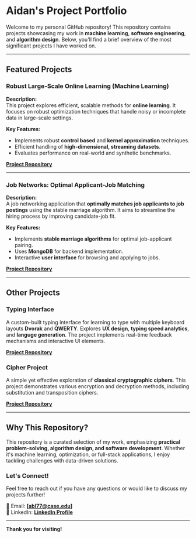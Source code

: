 # Aidan's Project Portfolio

Welcome to my personal GitHub repository! This repository contains projects showcasing my work in **machine learning**, **software engineering**, and **algorithm design**. Below, you'll find a brief overview of the most significant projects I have worked on.  

---

## **Featured Projects**

### **Robust Large-Scale Online Learning (Machine Learning)**
**Description:**  
This project explores efficient, scalable methods for **online learning**. It focuses on robust optimization techniques that handle noisy or incomplete data in large-scale settings.  

**Key Features:**  
- Implements robust **control based** and **kernel approximation** techniques.  
- Efficient handling of **high-dimensional, streaming datasets**.  
- Evaluates performance on real-world and synthetic benchmarks.  

**[Project Repository](Machine_Learning/)**

---

### **Job Networks: Optimal Applicant-Job Matching**
**Description:**  
A job networking application that **optimally matches job applicants to job postings** using the stable marriage algorithm. It aims to streamline the hiring process by improving candidate-job fit.  

**Key Features:**  
- Implements **stable marriage algorithms** for optimal job-applicant pairing.  
- Uses **MongoDB** for backend implementation.  
- Interactive **user interface** for browsing and applying to jobs.  

**[Project Repository](Job_Network/)**

---

## **Other Projects**

### **Typing Interface**
A custom-built typing interface for learning to type with multiple keyboard layouts **Dvorak** and **QWERTY**. Explores **UX design**, **typing speed analytics**, and **languge generation**. The project implements real-time feedback mechanisms and interactive UI elements.  

**[Project Repository](Typing/)**

### **Cipher Project**
A simple yet effective exploration of **classical cryptographic ciphers**. This project demonstrates various encryption and decryption methods, including substitution and transposition ciphers.  

**[Project Repository](Ciphers/)**

---

## **Why This Repository?**
This repository is a curated selection of my work, emphasizing **practical problem-solving, algorithm design, and software development**. Whether it's machine learning, optimization, or full-stack applications, I enjoy tackling challenges with data-driven solutions.

### **Let's Connect!**
Feel free to reach out if you have any questions or would like to discuss my projects further!  

📧 Email: **[abl77@case.edu]**  
🔗 LinkedIn: **[LinkedIn Profile](https://www.linkedin.com/in/aidan-leblanc)**

---

**Thank you for visiting!**

